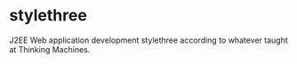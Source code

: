 # stylethree
J2EE Web application development stylethree according to whatever taught at Thinking Machines.
